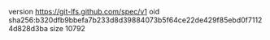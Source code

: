 version https://git-lfs.github.com/spec/v1
oid sha256:b320dfb9bbefa7b233d8d39884073b5f64ce22de429f85ebd0f71124d828d3ba
size 10792
